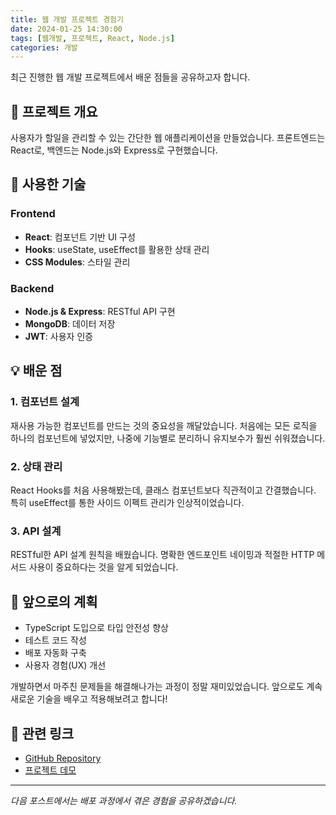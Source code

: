 ```yaml
---
title: 웹 개발 프로젝트 경험기
date: 2024-01-25 14:30:00
tags: [웹개발, 프로젝트, React, Node.js]
categories: 개발
---
```


최근 진행한 웹 개발 프로젝트에서 배운 점들을 공유하고자 합니다.

## 🎯 프로젝트 개요

사용자가 할일을 관리할 수 있는 간단한 웹 애플리케이션을 만들었습니다. 프론트엔드는 React로, 백엔드는 Node.js와 Express로 구현했습니다.

## 🔧 사용한 기술

### Frontend
- **React**: 컴포넌트 기반 UI 구성
- **Hooks**: useState, useEffect를 활용한 상태 관리
- **CSS Modules**: 스타일 관리

### Backend  
- **Node.js & Express**: RESTful API 구현
- **MongoDB**: 데이터 저장
- **JWT**: 사용자 인증

## 💡 배운 점

### 1. 컴포넌트 설계
재사용 가능한 컴포넌트를 만드는 것의 중요성을 깨달았습니다. 처음에는 모든 로직을 하나의 컴포넌트에 넣었지만, 나중에 기능별로 분리하니 유지보수가 훨씬 쉬워졌습니다.

### 2. 상태 관리
React Hooks를 처음 사용해봤는데, 클래스 컴포넌트보다 직관적이고 간결했습니다. 특히 useEffect를 통한 사이드 이펙트 관리가 인상적이었습니다.

### 3. API 설계
RESTful한 API 설계 원칙을 배웠습니다. 명확한 엔드포인트 네이밍과 적절한 HTTP 메서드 사용이 중요하다는 것을 알게 되었습니다.

## 🚀 앞으로의 계획

- TypeScript 도입으로 타입 안전성 향상
- 테스트 코드 작성
- 배포 자동화 구축
- 사용자 경험(UX) 개선

개발하면서 마주친 문제들을 해결해나가는 과정이 정말 재미있었습니다. 앞으로도 계속 새로운 기술을 배우고 적용해보려고 합니다!

## 🔗 관련 링크

- [GitHub Repository](#)
- [프로젝트 데모](#)

---

*다음 포스트에서는 배포 과정에서 겪은 경험을 공유하겠습니다.*
